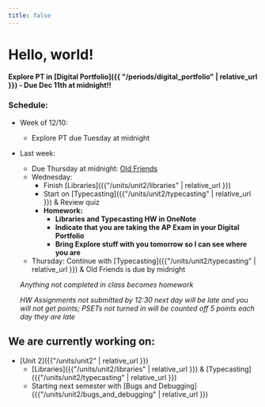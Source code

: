 ```yaml
---
title: false
---
```


# Hello, world!

**Explore PT in [Digital Portfolio]({{ "/periods/digital_portfolio" | relative_url }}) - Due Dec 11th at midnight!!**

### Schedule:

- Week of 12/10:
  - Explore PT due Tuesday at midnight

- Last week:
  - Due Thursday at midnight: [Old Friends](https://docs.cs50.net/2018/ap/problems/friends/friends.html)
  - Wednesday:
    - Finish [Libraries]({{"/units/unit2/libraries" | relative_url }})
    - Start on [Typecasting]({{"/units/unit2/typecasting" | relative_url }}) & Review quiz
    - **Homework:**
      - **Libraries and Typecasting HW in OneNote**
      - **Indicate that you are taking the AP Exam in your Digital Portfolio**
      - **Bring Explore stuff with you tomorrow so I can see where you are**
  - Thursday: Continue with [Typecasting]({{"/units/unit2/typecasting" | relative_url }}) & Old Friends is due by midnight  

  *Anything not completed in class becomes homework*

  *HW Assignments not submitted by 12:30 next day will be late and you will not get points; PSETs not turned in will be counted off 5 points each day they are late*


## We are currently working on:
* [Unit 2]({{"/units/unit2" | relative_url }})
  * [Libraries]({{"/units/unit2/libraries" | relative_url }}) & [Typecasting]({{"/units/unit2/typecasting" | relative_url }})
  * Starting next semester with [Bugs and Debugging]({{"/units/unit2/bugs_and_debugging" | relative_url }})



<!--
This is CS50 AP, Harvard University's introduction to the intellectual enterprises of computer science and the art of programming for students in high school, which satisfies the College Board's new AP CS Principles curriculum framework.
-->
<!--
<iframe src="https://www.youtube.com/embed/tZxLMIk_SaY?playlist=GAB6Gm7pTTA"></iframe>
-->

